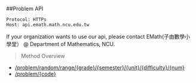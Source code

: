 ##Problem API
```
Protocol: HTTPs
Host: api.emath.math.ncu.edu.tw
```
If your organization wants to use our api, please contact EMath(子由數學小學堂） @ Department of Mathematics, NCU.

> Method Overview

- [/problem/random/range/{grade}/{semester}/{unit}/{difficulty}/{num}](https://github.com/ncuemath/emathAPI-Document/blob/master/problem/rangedRandom.md)  
- [/problem/{code}](https://github.com/ncuemath/emathAPI-Document/blob/master/problem/content.md)  
